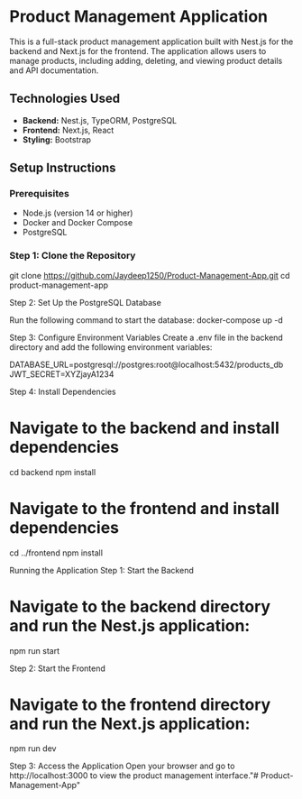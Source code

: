 # Product Management Application

This is a full-stack product management application built with Nest.js for the backend and Next.js for the frontend. The application allows users to manage products, including adding, deleting, and viewing product details and API documentation.

## Technologies Used

- **Backend:** Nest.js, TypeORM, PostgreSQL
- **Frontend:** Next.js, React
- **Styling:** Bootstrap 

## Setup Instructions

### Prerequisites

- Node.js (version 14 or higher)
- Docker and Docker Compose
- PostgreSQL

### Step 1: Clone the Repository

git clone https://github.com/Jaydeep1250/Product-Management-App.git
cd product-management-app

Step 2: Set Up the PostgreSQL Database

Run the following command to start the database:
docker-compose up -d

Step 3: Configure Environment Variables
Create a .env file in the backend directory and add the following environment variables:

DATABASE_URL=postgresql://postgres:root@localhost:5432/products_db
JWT_SECRET=XYZjayA1234

Step 4: Install Dependencies

# Navigate to the backend and install dependencies
cd backend
npm install

# Navigate to the frontend and install dependencies
cd ../frontend
npm install

Running the Application
Step 1: Start the Backend
# Navigate to the backend directory and run the Nest.js application:

npm run start

Step 2: Start the Frontend
# Navigate to the frontend directory and run the Next.js application:

npm run dev


Step 3: Access the Application
Open your browser and go to http://localhost:3000 to view the product management interface."# Product-Management-App" 
